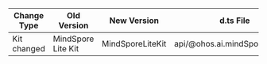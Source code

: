 | Change Type | Old Version | New Version | d.ts File |
| ---- | ------ | ------ | -------- |
|Kit changed|MindSpore Lite Kit|MindSporeLiteKit|api/@ohos.ai.mindSporeLite.d.ts|
